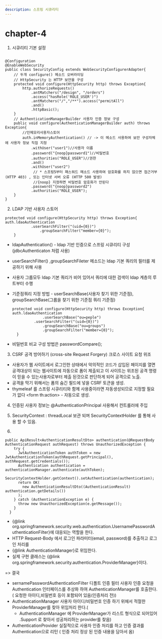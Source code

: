 ```yaml
---
description: 스프링 시큐리티
---
```


# chapter-4

1. 시큐리티 기본 설정

```text

@Configuration
@EnableWebSecurity
public class SecurityConfig extends WebSecurityConfigurerAdapter{
	// 두개 configure() 메소드 오버라이딩 
	// HttpSecurity 는 HTTP 보안을 구성
	protected void configure(HttpSecurity http) throws Exception{
		http.authorizeRequests()
		    .antMatchers("/design", "/orders")
		    .access("hasRole('ROLE_USER')")
		    .antMatchers("/","/**").access("permitAll")
		    .and()
		    .httpBasic();
	}
	// AuthenticationManagerBuilder 사용자 인증 정보 구성
	public void configure(AuthenticationManagerBuilder auth) throws Exception{
		//인메모리사용자스토어
		auth.inMemoryAuthentication() // -> 이 메소드 사용하여 보안 구성자체에 사용자 정보 직접 지정
			.withUser("user1")//사용자 이름
			.password("{noop}password1")//비밀번호
			.authorities("ROLE_USER")//권한
			.and()
			.withUser("user2")
			 // * 스프링5부터 패스워드 메소드 사용하여 암호화를 하지 않으면 접근거부(HTTP 403) , 또는 인터넷 서버 오류 (HTTP 500 발생)
			 //{noop} 지정하면 비밀번호 암호화가 안된다
			.password("{noop}password2")
			.authorities("ROLE_USER");
	}
}

```

2. LDAP 기반 사용자 스토어

```text
protected void configure(HttpSecurity http) throws Exception{
auth.ldaoAuthentication
		    .userSearchFilter("(uid={0})")
				.groupSearchFilter("member={0}");
	}
```

* ldapAuthentication\(\) - ldap 기반 인증으로 스프링 시큐리티 구성\(jdbcAuthenticaton 처럼 사용\)
* userSearchFilter\(\) ,groupSearchFileter 메소드는 ldap 기본 쿼리의 필터를 제공하기 위해 사용
* 사용자 그룹모두 ldap 기본 쿼리가 비어 있어서 쿼리에 대한 검색이 ldap 계층의 루트부터 수행
* 기준점쿼리 지정 방법 - userSearchBase\(사용자 찾기 위한 기준점\), groupSearchBase\(그룹을 찾기 위한 기준점 쿼리 기준점\)

  ```text
  protected void configure(HttpSecurity http) throws Exception{
  auth.ldaoAuthentication
  				.userSearchBase("ou=peple")
  		    .userSearchFilter("(uid={0})")
  				.groupSearchBase("ou=groups")
  				.groupSearchFilter("member={0}");
  	}
  ```

* 비밀번호 비교 구성 방법은 passwordCompare\(\);

3. CSRF 공격 방어하기 \(cross-site Request Forgery\) 크로스 사이트 요청 위조

* 사용자가 웹 사이트에서 로그인한 상태에서 악의적인 코드가 삽입된 페이지를 열면 공격대상이 되는 웹사이트에 자동으로 폼이 제출되고 이 사이트는 위조된 공격 명령이 믿을 수 있는사용자로부터 제출 된것으로 판단하게 되어 공격으로 노출.
*  공격을 막기 위해서는 폼의 숨긴 필드에 넣을 CSRF 토큰을 생성.
* thymeleaf 를 스프링 시큐리티와 함께 사용중이라면 자동생성되므로 지정할 필요가 없다 &lt;form th:action&gt; - 자동으로 생성.

4. 인증된 사용자 정보는 @AuthenticationPrincipal 사용해서 컨트롤러에 주입 

5. SecurityContext : threadLocal 보관 되며 SecurityContextHolder 를 통해 사용 할 수 있음.

6. 

```text
public ApiResult<AuthenticationResultDto> authentication(@RequestBody AuthenticationRequest authRequest) throws UnauthorizedException {
    try {
      JwtAuthenticationToken authToken = new JwtAuthenticationToken(authRequest.getPrincipal(), authRequest.getCredentials());
      Authentication authentication = authenticationManager.authenticate(authToken);
      SecurityContextHolder.getContext().setAuthentication(authentication);
      return OK(
        new AuthenticationResultDto((AuthenticationResult) authentication.getDetails())
      );
    } catch (AuthenticationException e) {
      throw new UnauthorizedException(e.getMessage());
    }
  }
```

* {@link org.springframework.security.web.authentication.UsernamePasswordAuthenticationFilter}에 대응되는 역할을 한다.
* HTTP Request-Body 에서 로그인 파라미터\(email, password\)를 추출하고 로그인 처리를
* {@link AuthenticationManager}로 위임한다.
* 실제 구현 클래스는 {@link org.springframework.security.authentication.ProviderManager}이다.

=&gt; 결국 

* sernamePasswordAuthenticationFilter 디폴트 인증 필터                   사용자 인증 요청을 Authentication 인터페이스를 추상화 하여 AuthenticationManager를 호출한다. \( 요청한 아이디,비밀번호 등이 포함되어 있음\(인증처리 전\)\)
* AuthenticationManager  사용자 아이디/비밀번호 인증 하기 위헤서 적절한 ProviderManager를 찾아 위임처리 한다.\( 
  * AuthenticationManager  에 ProviderManager가 리스트 형식으로 되어있어 .Support 로 찾아서 성공처리하는 provider를 찾음\)
* AuthenticationProvider  실질적으로 사용자 인증 처리를 하고 인증 결과를 Authentication으로 리턴 \( 인증 처리 정상 된 인증 내용을 담아서 옴\) 

